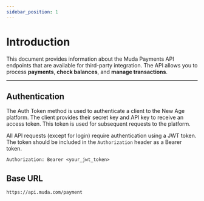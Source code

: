 ```yaml
---
sidebar_position: 1
---
```


# Introduction

This document provides information about the Muda Payments API endpoints that are available for third-party integration. The API allows you to process **payments**, **check balances**, and **manage transactions**.


---

## Authentication

The Auth Token method is used to authenticate a client to the New Age platform. The client provides their secret key and API key to receive an access token. This token is used for subsequent requests to the platform.

All API requests (except for login) require authentication using a JWT token. The token should be included in the `Authorization` header as a Bearer token.

```
Authorization: Bearer <your_jwt_token>
```

## Base URL

```
https://api.muda.com/payment
```

